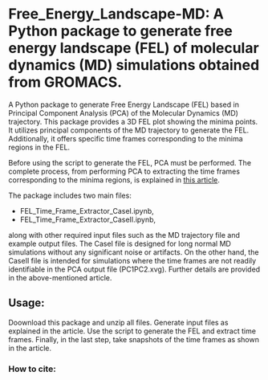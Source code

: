 # Free_Energy_Landscape-MD: A Python package to generate free energy landscape (FEL) of molecular dynamics (MD) simulations obtained from GROMACS.

A Python package to generate Free Energy Landscape (FEL) based in Principal Component Analysis (PCA) of the Molecular Dynamics (MD) trajectory.
This package provides a 3D FEL plot showing the minima points. It utilizes principal components of the MD trajectory to generate the FEL. Additionally, it offers specific time frames corresponding to the minima regions in the FEL.

Before using the script to generate the FEL, PCA must be performed. The complete process, from performing PCA to extracting the time frames corresponding to the minima regions, is explained in [this article](). 

The package includes two main files:

+ FEL_Time_Frame_Extractor_CaseI.ipynb,
+ FEL_Time_Frame_Extractor_CaseII.ipynb,

along with other required input files such as the MD trajectory file and example output files. The CaseI file is designed for long normal MD simulations without any significant noise or artifacts. On the other hand, the CaseII file is intended for simulations where the time frames are not readily identifiable in the PCA output file (PC1PC2.xvg). Further details are provided in the above-mentioned article.

## Usage:
Doownload this package and unzip all files. Generate input files as explained in the article. Use the script to generate the FEL and extract time frames. Finally, in the last step, take snapshots of the time frames as shown in the article.

### How to cite:
